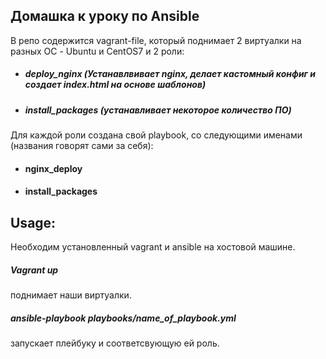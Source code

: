 ## Домашка к уроку по Ansible

В репо содержится vagrant-file, который поднимает 2 виртуалки на разных ОС - Ubuntu и CentOS7 и 2 роли:
+ ##### deploy_nginx (Устанавлвивает nginx, делает кастомный конфиг и создает index.html на основе шаблонов)
+ ##### install_packages (устанавливает некоторое количество ПО)

Для каждой роли создана свой playbook, со следующими именами (названия говорят сами за себя):
+ #### nginx_deploy
+ #### install_packages

## Usage:

Необходим установленный vagrant и ansible на хостовой машине.
##### Vagrant up
поднимает наши виртуалки.

##### ansible-playbook  playbooks/name_of_playbook.yml
запускает плейбуку и соответсвующую ей роль.



